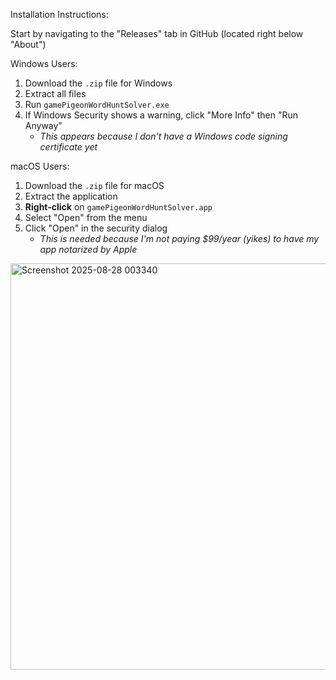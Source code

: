 Installation Instructions:

Start by navigating to the "Releases" tab in GitHub (located right below "About")

Windows Users:
1. Download the `.zip` file for Windows
2. Extract all files
3. Run `gamePigeonWordHuntSolver.exe`
4. If Windows Security shows a warning, click "More Info" then "Run Anyway"
    - *This appears because I don't have a Windows code signing certificate yet*

macOS Users:
1. Download the `.zip` file for macOS
2. Extract the application
3. **Right-click** on `gamePigeonWordHuntSolver.app`
4. Select "Open" from the menu
5. Click "Open" in the security dialog
    - *This is needed because I'm not paying $99/year (yikes) to have my app notarized by Apple*
  
<img width="874" height="650" alt="Screenshot 2025-08-28 003340" src="https://github.com/user-attachments/assets/0e24a91a-6935-4da2-974a-24283dcdc1ae" />

